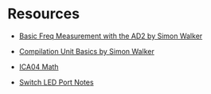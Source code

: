 # Resources

- [Basic Freq Measurement with the AD2 by Simon Walker](https://www.youtube.com/watch?v=N5jVD07FVYU)

- [Compilation Unit Basics by Simon Walker](https://www.youtube.com/watch?v=1IvrSkqcs8s)

- [ICA04 Math](./ICA04-Math.pdf)

- [Switch LED Port Notes](./Switch-LED-Port-Notes.pdf)